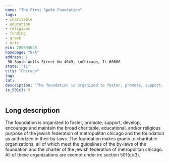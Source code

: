 ```yaml
---
name: "The First Spoke Foundation"
tags:
- charitable
- education
- religious
- funding
- greek
- arts
ein: 200894628
homepage: "N/A"
address: |
 30 South Wells Street No 4049, \nChicago, IL 60606
state: "IL"
city: "Chicago"
lng: 
lat: 
description: "The foundation is organized to foster, promote, support, develop, encourage and maintain the broad charitable, educational and/or religious purposes of, the jewish federation of metropolitan chicago and the foundation as authorized in their by-laws. "
is_501c3: X
---
```


## Long description

The foundation is organized to foster, promote, support, develop, encourage and maintain the broad charitable, educational, and/or religious purpose of the jewish federation of metropolitan chicago and the foundation as authorized in their by-laws. The foundation makes grants to charitable organizations, all of which meet the guidelines of the by-laws of the foundation and the charter of the jewish federation of metropolitan chicago. All of these organizations are exempt under irc section 501(c)(3). 
